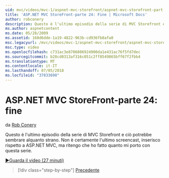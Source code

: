 ```yaml
---
uid: mvc/videos/mvc-1/aspnet-mvc-storefront/aspnet-mvc-storefront-part-24-finis
title: 'ASP.NET MVC StoreFront-parte 24: Fine | Microsoft Docs'
author: robconery
description: Questo è l'ultimo episodio della serie di MVC Storefront e ciò potrebbe sembrare alquanto strano. Non è certamente l'ultimo screencast, inserisco rispetto ad ASP.NET...
ms.author: aspnetcontent
ms.date: 05/28/2009
ms.assetid: 160d6dde-1a19-4822-963b-cd936fb8afa0
msc.legacyurl: /mvc/videos/mvc-1/aspnet-mvc-storefront/aspnet-mvc-storefront-part-24-finis
msc.type: video
ms.openlocfilehash: c731ac3e8706806924900da1e431ac76f5fd7dec
ms.sourcegitcommit: b28cd0313af316c051c2ff8549865bff67f2fbb4
ms.translationtype: MT
ms.contentlocale: it-IT
ms.lasthandoff: 07/05/2018
ms.locfileid: "37833698"
---
```

<a name="aspnet-mvc-storefront-part-24-finis"></a>ASP.NET MVC StoreFront-parte 24: fine
====================
da [Rob Conery](https://github.com/robconery)

Questo è l'ultimo episodio della serie di MVC Storefront e ciò potrebbe sembrare alquanto strano. Non è certamente l'ultimo screencast, inserisco rispetto a ASP.NET MVC, ma ritengo che ho fatto quanto mi porto con questa serie.

[&#9654;Guarda il video (27 minuti)](https://channel9.msdn.com/Blogs/ASP-NET-Site-Videos/aspnet-mvc-storefront-part-24-finis)

> [!div class="step-by-step"]
> [Precedente](aspnet-mvc-storefront-part-23-getting-started-with-domain-driven-design.md)
